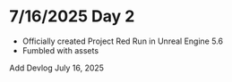 # 7/16/2025 Day 2

- Officially created Project Red Run in Unreal Engine 5.6
- Fumbled with assets

Add Devlog July 16, 2025
